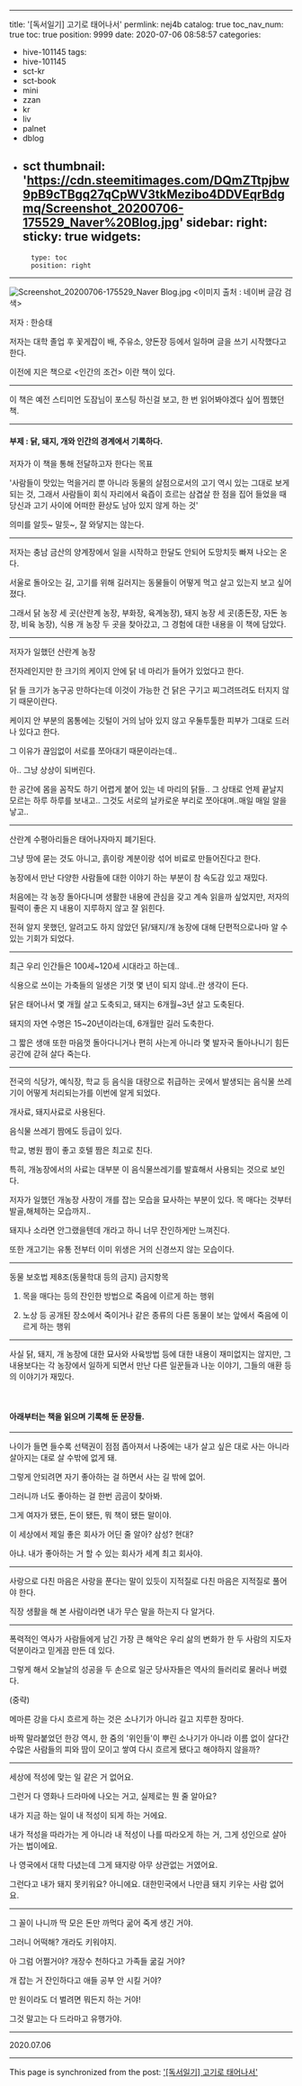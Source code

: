 
---
title: '[독서일기] 고기로 태어나서'
permlink: nej4b
catalog: true
toc_nav_num: true
toc: true
position: 9999
date: 2020-07-06 08:58:57
categories:
- hive-101145
tags:
- hive-101145
- sct-kr
- sct-book
- mini
- zzan
- kr
- liv
- palnet
- dblog
- sct
thumbnail: 'https://cdn.steemitimages.com/DQmZTtpjbw9pB9cTBgq27qCpWV3tkMezibo4DDVEqrBdgmq/Screenshot_20200706-175529_Naver%20Blog.jpg'
sidebar:
    right:
        sticky: true
widgets:
    -
        type: toc
        position: right
---


![Screenshot_20200706-175529_Naver Blog.jpg](https://cdn.steemitimages.com/DQmZTtpjbw9pB9cTBgq27qCpWV3tkMezibo4DDVEqrBdgmq/Screenshot_20200706-175529_Naver%20Blog.jpg)
<이미지 출처 : 네이버 글감 검색>

저자 : 한승태

저자는 대학 졸업 후 꽃게잡이 배, 주유소, 양돈장 등에서 일하며 글을 쓰기 시작했다고 한다.

이전에 지은 책으로 <인간의 조건> 이란 책이 있다.

***

이 책은 예전 스티미언 도잠님이 포스팅 하신걸 보고, 한 번 읽어봐야겠다 싶어 찜했던 책.

***

#### 부제 : 닭, 돼지, 개와 인간의 경계에서 기록하다.
#### 

저자가 이 책을 통해 전달하고자 한다는 목표

'사람들이 맛있는 먹을거리 뿐 아니라 동물의 살점으로서의 고기 역시 있는 그대로 보게 되는 것, 그래서 사람들이 회식 자리에서 육즙이 흐르는 삼겹살 한 점을 집어 들었을 때 당신과 고기 사이에 어떠한 환상도 남아 있지 않게 하는 것'

의미를 알듯~ 말듯~, 잘 와닿지는 않는다.

***

저자는 충남 금산의 양계장에서 일을 시작하고 한달도 안되어 도망치듯 빠져 나오는 온다.

서울로 돌아오는 길, 고기를 위해 길러지는 동물들이 어떻게 먹고 살고 있는지 보고 싶어졌다.

그래서 닭 농장 세 곳(산란계 농장, 부화장, 육계농장), 돼지 농장 세 곳(종돈장, 자돈 농장, 비육 농장), 식용 개 농장 두 곳을 찾아갔고, 그 경험에 대한 내용을 이 책에 담았다.

***

저자가 일했던 산란계 농장

전자레인지만 한 크기의 케이지 안에 닭 네 마리가 들어가 있었다고 한다.

닭 들 크기가 농구공 만하다는데 이것이 가능한 건 닭은 구기고 찌그려뜨려도 터지지 않기 때문이란다.

케이지 안 부분의 몸통에는 깃털이 거의 남아 있지 않고 우둘투툴한 피부가 그대로 드러나 있다고 한다.

그 이유가 끊임없이 서로를 쪼아대기 때문이라는데.. 

아.. 그냥 상상이 되버린다.

한 공간에 몸을 꼼작도 하기 어렵게 붙어 있는 네 마리의 닭들.. 그 상태로 언제 끝날지 모르는 하루 하루를 보내고.. 그것도 서로의 날카로운 부리로 쪼아대며..매일 매일 알을 낳고..

***

산란계 수평아리들은 태어나자마지 폐기된다.

그냥 땅에 묻는 것도 아니고, 흙이랑 계분이랑 섞어 비료로 만들어진다고 한다.

농장에서 만난 다양한 사람들에 대한 이야기 하는 부분이 참 속도감 있고 재밌다.

처음에는 각 농장 돌아다니며 생활한 내용에 관심을 갖고 계속 읽을까 싶었지만, 저자의 필력이 좋은 지 내용이 지루하지 않고 잘 읽힌다.

전혀 알지 못했던, 알려고도 하지 않았던 닭/돼지/개 농장에 대해 단편적으로나마 알 수 있는 기회가 되었다.

***

최근 우리 인간들은 100세~120세 시대라고 하는데..

식용으로 쓰이는 가축들의 일생은 기껏 몇 년이 되지 않네..란 생각이 든다.

닭은 태어나서 몇 개월 살고 도축되고, 돼지는 6개월~3년 살고 도축된다.

돼지의 자연 수명은 15~20년이라는데, 6개월만 길러 도축한다.

그 짧은 생애 또한 마음껏 돌아다니거나 편히 사는게 아니라 몇 발자국 돌아나니기 힘든 공간에 갇혀 살다 죽는다.

***

전국의 식당가, 예식장, 학교 등 음식을 대량으로 취급하는 곳에서 발생되는 음식물 쓰레기이 어떻게 처리되는가를 이번에 알게 되었다.

개사료, 돼지사료로 사용된다.

음식물 쓰레기 짬에도 등급이 있다.

학교, 병원 짬이 좋고 호텔 짬은 최고로 친다.

특히, 개농장에서의 사료는 대부분 이 음식물쓰레기를 발효해서 사용되는 것으로 보인다.

저자가 일했던 개농장 사장이 개를 잡는 모습을 묘사하는 부분이 있다. 목 매다는 것부터 발골,해체하는 모습까지..

돼지나 소라면 안그랬을텐데 개라고 하니 너무 잔인하게만 느껴진다.

또한 개고기는 유통 전부터 이미 위생은 거의 신경쓰지 않는 모습이다.

***

동물 보호법 제8조(동물학대 등의 금지) 금지항목

1. 목을 매다는 등의 잔인한 방법으로 죽음에 이르게 하는 행위

2. 노상 등 공개된 장소에서 죽이거나 같은 종류의 다른 동물이 보는 앞에서 죽음에 이르게 하는 행위  

***

사실 닭, 돼지, 개 농장에 대한 묘사와 사육방법 등에 대한 내용이 재미없지는 않지만, 그 내용보다는 각 농장에서 일하게 되면서 만난 다른 일꾼들과 나눈 이야기, 그들의 애환 등의 이야기가 재밌다. 

​

#### 아래부터는 책을 읽으며 기록해 둔 문장들.

***

나이가 들면 들수록 선택권이 점점 좁아져서 나중에는 내가 살고 싶은 대로 사는 아니라 살아지는 대로 살 수밖에 없게 돼.

그렇게 안되려면 자기 좋아하는 걸 하면서 사는 길 밖에 없어.

그러니까 너도 좋아하는 걸 한번 곰곰이 찾아봐.

그게 여자가 됐든, 돈이 됐든, 뭐 책이 됐든 말이야.

이 세상에서 제일 좋은 회사가 어딘 줄 알아? 삼성? 현대?

아냐. 내가 좋아하는 거 할 수 있는 회사가 세계 최고 회사야.

***

사랑으로 다친 마음은 사랑을 푼다는 말이 있듯이 지적질로 다친 마음은 지적질로 풀어야 한다.

직장 생활을 해 본 사람이라면 내가 무슨 말을 하는지 다 알거다.

***

폭력적인 역사가 사람들에게 남긴 가장 큰 해악은 우리 삶의 변화가 한 두 사람의 지도자 덕분이라고 믿게끔 만든 데 있다.

그렇게 해서 오늘날의 성공을 두 손으로 일군 당사자들은 역사의 들러리로 물러나 버렸다.

(중략)

메마른 강을 다시 흐르게 하는 것은 소나기가 아니라 길고 지루한 장마다.

바짝 말라붙었던 한강 역시, 한 줌의 '위인들'이 뿌린 소나기가 아니라 이름 없이 살다간 수많은 사람들의 피와 땀이 모이고 쌓여 다시 흐르게 됐다고 해야하지 않을까?

***

세상에 적성에 맞는 일 같은 거 없어요.

그런거 다 영화나 드라마에 나오는 거고, 실제로는 뭔 줄 알아요?

내가 지금 하는 일이 내 적성이 되게 하는 거에요.

내가 적성을 따라가는 게 아니라 내 적성이 나를 따라오게 하는 거, 그게 성인으로 살아가는 법이에요.

나 영국에서 대학 다녔는데 그게 돼지랑 아무 상관없는 거였어요.

그런다고 내가 돼지 못키워요? 아니에요. 대한민국에서 나만큼 돼지 키우는 사람 없어요.

***

그 꼴이 나니까 딱 모은 돈만 까먹다 굶어 죽게 생긴 거야. 

그러니 어떡해? 개라도 키워야지.

아 그럼 어쩔거야? 개장수 천하다고 가족들 굶길 거야?

개 잡는 거 잔인하다고 애들 공부 안 시킬 거야?

만 원이라도 더 벌려면 뭐든지 하는 거야!

그것 말고는 다 드라마고 유행가야.

***

2020.07.06

- - -

This page is synchronized from the post: ['[독서일기] 고기로 태어나서'](https://steemit.com/@lucky2015/nej4b)

